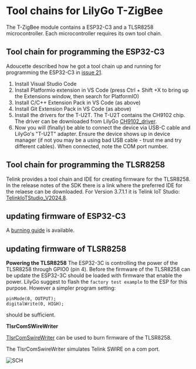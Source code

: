 # Tool chains for LilyGo T-ZigBee

The T-ZigBee module contains a ESP32-C3 and a TLSR8258 microcontroller. Each microcontroller requires its own tool chain. 

## Tool chain for programming the ESP32-C3

Adoucette described how he got a tool chain up and running for programming the ESP32-C3 in [issue 21](https://github.com/Xinyuan-LilyGO/T-ZigBee/issues/21#issuecomment-1566196339).

1. Install Visual Studio Code
2. Install Platformio extension in VS Code (press Ctrl + Shift +X to bring up the Extensions window, then search for PlatformIO)
3. Install C/C++ Extension Pack in VS Code (as above)
4. Install Git Extension Pack in VS Code (as above)
5. Install the drivers for the T-U2T. The T-U2T contains the CH9102 chip. The driver can be downloaded from LilyGo [CH9102_driver](https://github.com/Xinyuan-LilyGO/CH9102_Driver).
6. Now you will (finally) be able to connect the device via USB-C cable and LilyGo's "T-U2T" adapter. Ensure the device shows up in device manager (if not you may be a using bad USB cable - trust me and try different cables). When connected, note the COM port number.



## Tool chain for programming the TLSR8258

Telink provides a tool chain and IDE for creating firmware for the TLSR8258. In the release notes of the SDK there is a link where the preferred IDE for the relaese can be downloaded. For Version 3.7.1.1 it is Telink IoT Studio: [TelinkIoTStudio_V2024.8](https://wiki.telink-semi.cn/tools_and_sdk/Tools/IoTStudio/TelinkIoTStudio_V2024.8.zip).


## updating firmware of ESP32-C3
A [burning guide](https://zbhci.readthedocs.io/en/latest/user-guide/burning.html) is available. 

## updating firmware of TLSR8258

**Powering the TLSR8258**
The ESP32-3C is controlling the power of the TLSR8258 through GPIO0 (pin 4). Before the firmware of the TLSR8258 can be update the ESP32-3C should be loaded with firmware that enable the power. LilyGo suggest to flash the `factory test example` to the ESP for this purpose. However a simpler program setting:
```
pinMode(0, OUTPUT);
digitalWrite(0, HIGH);
```
should be sufficient.

**TlsrComSWireWriter**

[TlsrComSwireWriter](https://github.com/pvvx/TlsrComSwireWriter) can be used to burn firmware of the TLSR8258.  

The TlsrComSwireWriter simulates Telink SWIRE on a com port. 

![SCH](https://github.com/pvvx/TlsrComSwireWriter/blob/master/schematicc.gif)




